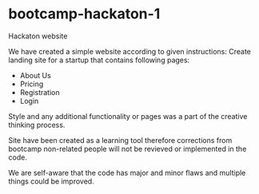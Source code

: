 # bootcamp-hackaton-1
 Hackaton website
 
We have created a simple website according to given instructions: 
Create landing site for a startup that contains following pages: 
<ul>
 <li>About Us</li>
 <li>Pricing</li>
 <li>Registration</li>
 <li>Login</li>
</ul>

Style and any additional functionality or pages was a part of the creative thinking process. 

Site have been created as a learning tool therefore corrections from bootcamp non-related people will not be revieved or implemented in the code. 

We are self-aware that the code has major and minor flaws and multiple things could be improved.
